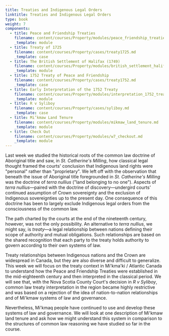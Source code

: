 ```yaml
---
title: Treaties and Indigenous Legal Orders
linktitle: Treaties and Indigenous Legal Orders
type: book
weight: 7
components:
  - title: Peace and Friendship Treaties
    filename: content/courses/Property/modules/peace_friendship_treaties.md
    _template: module
  - title: Treaty of 1725
    filename: content/courses/Property/cases/treaty1725.md
    _template: case
  - title: The British Settlement of Halifax (1749)
    filename: content/courses/Property/modules/british_settlement_halifax.md
    _template: module
  - title: 1752 Treaty of Peace and Friendship
    filename: content/courses/Property/cases/treaty1752.md
    _template: case
  - title: Early Interpretation of the 1752 Treaty
    filename: content/courses/Property/modules/interpretation_1752_treaty.md
    _template: module
  - title: R v Syliboy
    filename: content/courses/Property/cases/syliboy.md
    _template: case
  - title: Mi’kmaw Land Tenure
    filename: content/courses/Property/modules/mikmaw_land_tenure.md
    _template: module
  - title: Check Out
    filename: content/courses/Property/modules/w7_checkout.md
    _template: module
---
```




Last week we studied the historical roots of the common law doctrine of Aboriginal title and saw, in *St. Catherine's Milling*, how classical legal thought framed the courts' conclusion that Indigenous land rights were "personal" rather than "proprietary". We left off with the observation that beneath the issue of Aboriginal title foregrounded in *St. Catherine's Milling* was the doctrine of *terra nullius* ("land belonging to no one"). Aspects of *terra nullius*—paired with the doctrine of discovery—undergird courts' continued assumption of Crown sovereignty and the exclusion of Indigenous sovereignties up to the present day. One consequence of this doctrine has been to largely exclude Indigenous legal orders from the consciousness of the common law.

The path charted by the courts at the end of the nineteenth century, however, was not the only possibility. An alternative to *terra nullius*, we might say, is *treaty*—a legal relationship between nations defining their scope of authority and mutual obligations. Such relationships are based on the shared recognition that each party to the treaty holds authority to govern according to their own systems of law.

Treaty relationships between Indigenous nations and the Crown are widespread in Canada, but they are also diverse and difficult to generalize. This week we will focus on the treaty context in Mi'kma'ki / Atlantic Canada to understand how the Peace and Friendship Treaties were established in the mid-eighteenth century and then interpreted in the classical period. We will see that, with the Nova Scotia County Court's decision in *R v Syliboy*, common law treaty interpretation in the region became highly restrictive and was based on a rejection of the idea of nation-to-nation relationships and of Mi'kmaw systems of law and governance. 

Nevertheless, Mi'kmaq people have continued to use and develop these systems of law and governance. We will look at one description of Mi'kmaw land tenure and ask how we might understand this system in comparison to the structures of common law reasoning we have studied so far in the course. 
